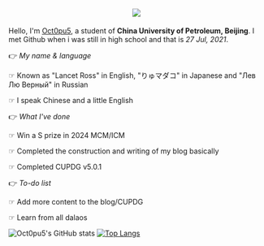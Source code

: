 <h1 align="center">
    <img src="https://readme-typing-svg.herokuapp.com/?font=Righteous&size=35&center=true&vCenter=true&width=500&height=70&duration=4000&lines=Ello+my+friends+👋+I'm+Oct0pu5;" />
</h1>

Hello, I'm [Oct0pu5](https://Oct0pu5.cn/), a student of **China University of Petroleum, Beijing**. I met Github when i was still in high school and that is _27 Jul, 2021_.

👉 _My name & language_

☞ Known as "Lancet Ross" in English, "りゅマダコ" in Japanese and "Лев Лю Верный" in Russian

☞ I speak Chinese and a little English

👉 _What I've done_

☞ Win a S prize in 2024 MCM/ICM

☞ Completed the construction and writing of my blog basically

☞ Completed CUPDG v5.0.1

👉 _To-do list_

☞ Add more content to the blog/CUPDG

☞ Learn from all dalaos

![Oct0pu5's GitHub stats](https://github-readme-stats.vercel.app/api?username=octopus058&count_private=true&theme=swift&show_icons=true)
[![Top Langs](https://github-readme-stats.vercel.app/api/top-langs/?username=octopus058&layout=compact)](https://github.com/anuraghazra/github-readme-stats)

